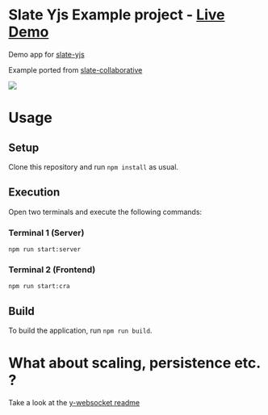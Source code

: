 # Slate Yjs Example project - [Live Demo](https://bitphinix.github.io/slate-yjs-example)

Demo app for [slate-yjs](https://github.com/bitphinix/slate-yjs)

Example ported from [slate-collaborative](https://github.com/cudr/slate-collaborative)

![](/public/preview.gif?raw=true)

# Usage

## Setup

Clone this repository and run `npm install` as usual.

## Execution

Open two terminals and execute the following commands:

### Terminal 1 (Server)

```
npm run start:server
```

### Terminal 2 (Frontend)

```
npm run start:cra
```

## Build

To build the application, run `npm run build`.

# What about scaling, persistence etc. ?

Take a look at the [y-websocket readme](https://github.com/yjs/y-websocket)
